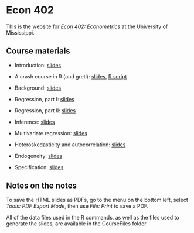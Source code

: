 # Econ 402

This is the website for *Econ 402: Econometrics* at the University of Mississippi.

## Course materials

* Introduction: [slides](https://rawcdn.githack.com/jrgcmu/econ402/6a27d6a8ba60aee4aaceff799b586119dd7d3896/CourseFiles/Intro.html)

* A crash course in R (and gretl): [slides](https://rawcdn.githack.com/jrgcmu/econ402/58da962ab8ffae05147dd82c729508a97eb1d148/CourseFiles/RCrashCourse.html), [R script](https://raw.githubusercontent.com/jrgcmu/econ402/refs/heads/main/CourseFiles/RCrashCourse_Script.R)

* Background: [slides](https://rawcdn.githack.com/jrgcmu/econ402/refs/heads/main/CourseFiles/Background.html)

* Regression, part I: [slides](https://rawcdn.githack.com/jrgcmu/econ402/6a27d6a8ba60aee4aaceff799b586119dd7d3896/CourseFiles/Regression.html)

* Regression, part II: [slides](https://rawcdn.githack.com/jrgcmu/econ402/refs/heads/main/CourseFiles/Regression2.html)

* Inference: [slides](https://rawcdn.githack.com/jrgcmu/econ402/6a27d6a8ba60aee4aaceff799b586119dd7d3896/CourseFiles/Inference.html)

* Multivariate regression: [slides](https://rawcdn.githack.com/jrgcmu/econ402/refs/heads/main/CourseFiles/MultiRegression.html)

* Heteroskedasticity and autocorrelation: [slides](https://rawcdn.githack.com/jrgcmu/econ402/refs/heads/main/CourseFiles/HetAuto.html)

* Endogeneity: [slides](https://rawcdn.githack.com/jrgcmu/econ402/refs/heads/main/CourseFiles/Endog.html)

* Specification: [slides](https://rawcdn.githack.com/jrgcmu/econ402/refs/heads/main/CourseFiles/Spec.html)

## Notes on the notes

To save the HTML slides as PDFs, go to the menu on the bottom left, select *Tools: PDF Export Mode*, then use *File: Print* to save a PDF.

All of the data files used in the R commands, as well as the files used to generate the slides, are available in the CourseFiles folder.
